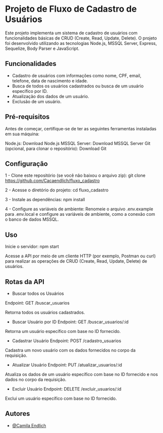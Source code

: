 
# Projeto de Fluxo de Cadastro de Usuários

Este projeto implementa um sistema de cadastro de usuários com funcionalidades básicas de CRUD (Create, Read, Update, Delete). O projeto foi desenvolvido utilizando as tecnologias Node.js, MSSQL Server, Express, Sequelize, Body Parser e JavaScript.
## Funcionalidades

- Cadastro de usuários com informações como nome, CPF, email, telefone, data de nascimento e idade.
- Busca de todos os usuários cadastrados ou busca de um usuário específico por ID.
- Atualização dos dados de um usuário.
- Exclusão de um usuário.

## Pré-requisitos

Antes de começar, certifique-se de ter as seguintes ferramentas instaladas em sua máquina:

Node.js: Download Node.js
MSSQL Server: Download MSSQL Server
Git (opcional, para clonar o repositório): Download Git

## Configuração

1 - Clone este repositório (se você não baixou o arquivo zip):
git clone https://github.com/Cacaendlich/fluxo_cadastro

2 - Acesse o diretório do projeto:
cd fluxo_cadastro

3 - Instale as dependências:
npm install

4 - Configure as variáveis de ambiente:
Renomeie o arquivo .env.example para .env.local e configure as variáveis de ambiente, como a conexão com o banco de dados MSSQL.

## Uso

Inicie o servidor:
npm start

Acesse a API por meio de um cliente HTTP (por exemplo, Postman ou curl) para realizar as operações de CRUD (Create, Read, Update, Delete) de usuários.

## Rotas da API
* Buscar todos os Usuários

Endpoint: GET /buscar_usuarios

Retorna todos os usuários cadastrados.

* Buscar Usuário por ID
Endpoint: GET /buscar_usuarios/:id

Retorna um usuário específico com base no ID fornecido.

* Cadastrar Usuário
Endpoint: POST /cadastro_usuarios

Cadastra um novo usuário com os dados fornecidos no corpo da requisição.

* Atualizar Usuário
Endpoint: PUT /atualizar_usuarios/:id

Atualiza os dados de um usuário específico com base no ID fornecido e nos dados no corpo da requisição.

* Excluir Usuário
Endpoint: DELETE /excluir_usuarios/:id

Exclui um usuário específico com base no ID fornecido.


## Autores

- [@Camila Endlich](https://github.com/Cacaendlich)


